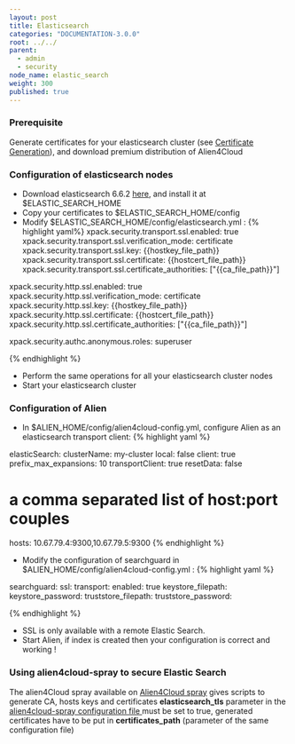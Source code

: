 ```yaml
---
layout: post
title: Elasticsearch
categories: "DOCUMENTATION-3.0.0"
root: ../../
parent:
  - admin
  - security
node_name: elastic_search
weight: 300
published: true
---
```




### Prerequisite

Generate certificates for your elasticsearch cluster (see [Certificate Generation](#/documentation/3.0.0/admin_guide/certificates.html)), and download premium distribution of Alien4Cloud

### Configuration of elasticsearch nodes

* Download elasticsearch 6.6.2 [here](https://artifacts.elastic.co/downloads/elasticsearch/elasticsearch-6.6.2.tar.gz), and install it at $ELASTIC_SEARCH_HOME
* Copy your certificates to $ELASTIC_SEARCH_HOME/config
* Modify $ELASTIC_SEARCH_HOME/config/elasticsearch.yml :
{% highlight yaml%}
xpack.security.transport.ssl.enabled: true
xpack.security.transport.ssl.verification_mode: certificate
xpack.security.transport.ssl.key: {{hostkey_file_path}}
xpack.security.transport.ssl.certificate: {{hostcert_file_path}}
xpack.security.transport.ssl.certificate_authorities: ["{{ca_file_path}}"]

xpack.security.http.ssl.enabled: true
xpack.security.http.ssl.verification_mode: certificate
xpack.security.http.ssl.key: {{hostkey_file_path}} 
xpack.security.http.ssl.certificate: {{hostcert_file_path}}
xpack.security.http.ssl.certificate_authorities: ["{{ca_file_path}}"]

xpack.security.authc.anonymous.roles: superuser

{% endhighlight %}
* Perform the same operations for all your elasticsearch cluster nodes
* Start your elasticsearch cluster

### Configuration of Alien

* In $ALIEN_HOME/config/alien4cloud-config.yml, configure Alien as an elasticsearch transport client:
{% highlight yaml %}

elasticSearch:
  clusterName: my-cluster
  local: false
  client: true
  prefix_max_expansions: 10
  transportClient: true
  resetData: false
  # a comma separated list of host:port couples
  hosts: 10.67.79.4:9300,10.67.79.5:9300
{% endhighlight %}

* Modify the configuration of searchguard in $ALIEN_HOME/config/alien4cloud-config.yml :
{% highlight yaml %}

searchguard:
  ssl:
    transport:
      enabled: true
      keystore_filepath: <keystore file>
      keystore_password: <password>
      truststore_filepath: <truststore file>
      truststore_password: <password>

{% endhighlight %}

* SSL is only available with a remote Elastic Search.
* Start Alien, if index is created then your configuration is correct and working !


### Using alien4cloud-spray to secure Elastic Search
The alien4Cloud spray available on [Alien4Cloud spray](https://github.com/alien4cloud/alien4cloud-spray) gives scripts to generate CA, hosts keys and certificates
**elasticsearch_tls** parameter in the [alien4cloud-spray configuration file ](https://github.com/alien4cloud/alien4cloud-spray/blob/develop/inputs.yml) must be set to true, generated certificates have to be put in **certificates_path** (parameter of the same configuration file)
